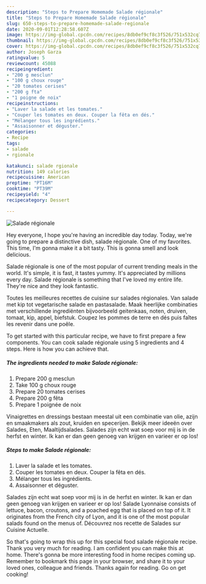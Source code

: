 ```yaml
---
description: "Steps to Prepare Homemade Salade régionale"
title: "Steps to Prepare Homemade Salade régionale"
slug: 650-steps-to-prepare-homemade-salade-regionale
date: 2020-09-01T12:28:58.607Z
image: https://img-global.cpcdn.com/recipes/8db0ef9cf8c3f526/751x532cq70/salade-regionale-photo-principale-de-la-recette.jpg
thumbnail: https://img-global.cpcdn.com/recipes/8db0ef9cf8c3f526/751x532cq70/salade-regionale-photo-principale-de-la-recette.jpg
cover: https://img-global.cpcdn.com/recipes/8db0ef9cf8c3f526/751x532cq70/salade-regionale-photo-principale-de-la-recette.jpg
author: Joseph Garza
ratingvalue: 5
reviewcount: 45088
recipeingredient:
- "200 g mesclun"
- "100 g choux rouge"
- "20 tomates cerises"
- "200 g fta"
- "1 poigne de noix"
recipeinstructions:
- "Laver la salade et les tomates."
- "Couper les tomates en deux. Couper la fêta en dés."
- "Mélanger tous les ingrédients."
- "Assaisonner et déguster."
categories:
- Recipe
tags:
- salade
- rgionale

katakunci: salade rgionale 
nutrition: 149 calories
recipecuisine: American
preptime: "PT16M"
cooktime: "PT39M"
recipeyield: "4"
recipecategory: Dessert

---
```



![Salade régionale](https://img-global.cpcdn.com/recipes/8db0ef9cf8c3f526/751x532cq70/salade-regionale-photo-principale-de-la-recette.jpg)

Hey everyone, I hope you're having an incredible day today. Today, we're going to prepare a distinctive dish, salade régionale. One of my favorites. This time, I'm gonna make it a bit tasty. This is gonna smell and look delicious.

Salade régionale is one of the most popular of current trending meals in the world. It's simple, it is fast, it tastes yummy. It's appreciated by millions every day. Salade régionale is something that I've loved my entire life. They're nice and they look fantastic.

Toutes les meilleures recettes de cuisine sur salades régionales. Van salade met kip tot vegetarische salade en pastasalade. Maak heerlijke combinaties met verschillende ingrediënten bijvoorbeeld geitenkaas, noten, druiven, tomaat, kip, appel, biefstuk. Coupez les pommes de terre en dés puis faîtes les revenir dans une poêle.


To get started with this particular recipe, we have to first prepare a few components. You can cook salade régionale using 5 ingredients and 4 steps. Here is how you can achieve that.

<!--inarticleads1-->

##### The ingredients needed to make Salade régionale:

1. Prepare 200 g mesclun
1. Take 100 g choux rouge
1. Prepare 20 tomates cerises
1. Prepare 200 g fêta
1. Prepare 1 poignée de noix


Vinaigrettes en dressings bestaan meestal uit een combinatie van olie, azijn en smaakmakers als zout, kruiden en specerijen. Bekijk meer ideeën over Salades, Eten, Maaltijdsalades. Salades zijn echt wat soep voor mij is in de herfst en winter. Ik kan er dan geen genoeg van krijgen en varieer er op los! 

<!--inarticleads2-->

##### Steps to make Salade régionale:

1. Laver la salade et les tomates.
1. Couper les tomates en deux. Couper la fêta en dés.
1. Mélanger tous les ingrédients.
1. Assaisonner et déguster.


Salades zijn echt wat soep voor mij is in de herfst en winter. Ik kan er dan geen genoeg van krijgen en varieer er op los! Salade Lyonnaise consists of lettuce, bacon, croutons, and a poached egg that is placed on top of it. It originates from the French city of Lyon, and it is one of the most popular salads found on the menus of. Découvrez nos recette de Salades sur Cuisine Actuelle. 

So that's going to wrap this up for this special food salade régionale recipe. Thank you very much for reading. I am confident you can make this at home. There's gonna be more interesting food in home recipes coming up. Remember to bookmark this page in your browser, and share it to your loved ones, colleague and friends. Thanks again for reading. Go on get cooking!
